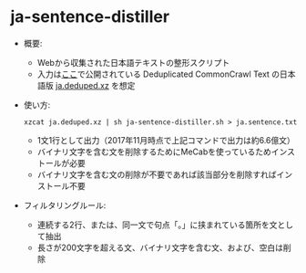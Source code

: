 # ja-sentence-distiller

* 概要:

  * Webから収集された日本語テキストの整形スクリプト
  * 入力は[ここ](http://statmt.org/ngrams/)で公開されている Deduplicated CommonCrawl Text の日本語版 [ja.deduped.xz](http://web-language-models.s3-website-us-east-1.amazonaws.com/ngrams/ja/deduped/ja.deduped.xz) を想定

* 使い方:

      xzcat ja.deduped.xz | sh ja-sentence-distiller.sh > ja.sentence.txt
 
  * 1文1行として出力（2017年11月時点で上記コマンドで出力は約6.6億文）
  * バイナリ文字を含む文を削除するためにMeCabを使っているためインストールが必要
  * バイナリ文字を含む文の削除が不要であれば該当部分を削除すればインストール不要

* フィルタリングルール:
  * 連続する2行、または、同一文で句点「。」に挟まれている箇所を文として抽出
  * 長さが200文字を超える文、バイナリ文字を含む文、および、空白は削除

